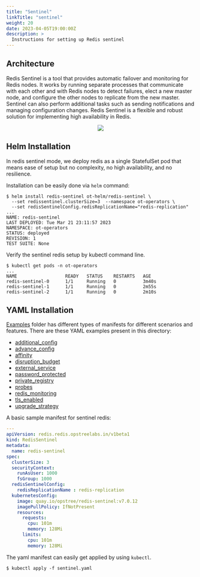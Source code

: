 ```yaml
---
title: "Sentinel"
linkTitle: "sentinel"
weight: 20
date: 2023-04-05T19:00:00Z
description: >
  Instructions for setting up Redis sentinel
---
```


## Architecture

Redis Sentinel is a tool that provides automatic failover and monitoring for Redis nodes. It works by running separate processes that communicate with each other and with Redis nodes to detect failures, elect a new master node, and configure the other nodes to replicate from the new master. Sentinel can also perform additional tasks such as sending notifications and managing configuration changes. Redis Sentinel is a flexible and robust solution for implementing high availability in Redis.

<div align="center" class="mb-0">
    <img src="../../../images/sentinel-redis.png">
</div>

## Helm Installation

In redis sentinel mode, we deploy redis as a single StatefulSet pod that means ease of setup but no complexity, no high availability, and no resilience.

Installation can be easily done via `helm` command:

```shell
$ helm install redis-sentinel ot-helm/redis-sentinel \
  --set redissentinel.clusterSize=3  --namespace ot-operators \
  --set redisSentinelConfig.redisReplicationName="redis-replication"
...
NAME: redis-sentinel
LAST DEPLOYED: Tue Mar 21 23:11:57 2023
NAMESPACE: ot-operators
STATUS: deployed
REVISION: 1
TEST SUITE: None
```

Verify the sentinel redis setup by kubectl command line.

```shell
$ kubectl get pods -n ot-operators
...
NAME                  READY   STATUS    RESTARTS   AGE
redis-sentinel-0      1/1     Running   0          3m40s
redis-sentinel-1      1/1     Running   0          2m55s
redis-sentinel-2      1/1     Running   0          2m10s
```

## YAML Installation

[Examples](https://github.com/OT-CONTAINER-KIT/redis-operator/tree/master/example/v1beta2) folder has different types of manifests for different scenarios and features. There are these YAML examples present in this directory:

- [additional_config](https://github.com/OT-CONTAINER-KIT/redis-operator/tree/master/example/v1beta2/additional_config)
- [advance_config](https://github.com/OT-CONTAINER-KIT/redis-operator/tree/master/example/v1beta2/advance_config)
- [affinity](https://github.com/OT-CONTAINER-KIT/redis-operator/tree/master/example/v1beta2/affinity)
- [disruption_budget](https://github.com/OT-CONTAINER-KIT/redis-operator/tree/master/example/v1beta2/disruption_budget)
- [external_service](https://github.com/OT-CONTAINER-KIT/redis-operator/tree/master/example/v1beta2/external_service)
- [password_protected](https://github.com/OT-CONTAINER-KIT/redis-operator/tree/master/example/v1beta2/password_protected)
- [private_registry](https://github.com/OT-CONTAINER-KIT/redis-operator/tree/master/example/v1beta2/private_registry)
- [probes](https://github.com/OT-CONTAINER-KIT/redis-operator/tree/master/example/v1beta2/probes)
- [redis_monitoring](https://github.com/OT-CONTAINER-KIT/redis-operator/tree/master/example/v1beta2/redis_monitoring)
- [tls_enabled](https://github.com/OT-CONTAINER-KIT/redis-operator/tree/master/example/v1beta2/tls_enabled)
- [upgrade_strategy](https://github.com/OT-CONTAINER-KIT/redis-operator/tree/master/example/v1beta2/upgrade-strategy)

A basic sample manifest for sentinel redis:

```yaml
---
apiVersion: redis.redis.opstreelabs.in/v1beta1
kind: RedisSentinel
metadata:
  name: redis-sentinel
spec:
  clusterSize: 3
  securityContext:
    runAsUser: 1000
    fsGroup: 1000
  redisSentinelConfig: 
    redisReplicationName : redis-replication
  kubernetesConfig:
    image: quay.io/opstree/redis-sentinel:v7.0.12 
    imagePullPolicy: IfNotPresent
    resources:
      requests:
        cpu: 101m
        memory: 128Mi
      limits:
        cpu: 101m
        memory: 128Mi
```

The yaml manifest can easily get applied by using `kubectl`.

```shell
$ kubectl apply -f sentinel.yaml
```
